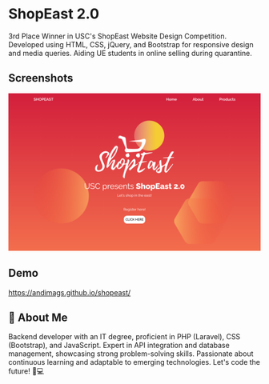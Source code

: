 # ShopEast 2.0

3rd Place Winner in USC's ShopEast Website Design Competition. Developed using HTML, CSS, jQuery, and Bootstrap for responsive design and media queries. Aiding UE students in online selling during quarantine.

## Screenshots

![App Screenshot](screenshot.png)

## Demo

https://andimags.github.io/shopeast/

## 🚀 About Me
Backend developer with an IT degree, proficient in PHP (Laravel), CSS (Bootstrap), and JavaScript. Expert in API integration and database management, showcasing strong problem-solving skills. Passionate about continuous learning and adaptable to emerging technologies. Let's code the future! 🚀💻

